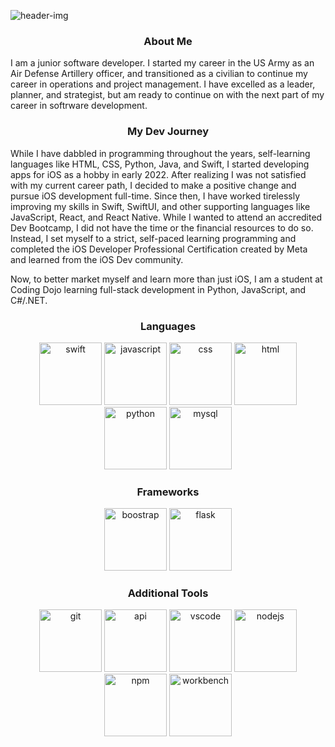 
![header-img](https://github.com/bobbycoleman-dev/bobbycoleman-dev/assets/120721976/ce6e64a0-070f-4a39-b8e7-67bb000c3a05)

<h3 align="center"> About Me </h3>
I am a junior software developer. I started my career in the US Army as an Air Defense Artillery officer, and transitioned as a civilian to continue my career in operations and project management. I have excelled as a leader, planner, and strategist, but am ready to continue on with the next part of my career in softrware development.

<h3 align="center"> My Dev Journey </h3>
While I have dabbled in programming throughout the years, self-learning languages like HTML, CSS, Python, Java, and Swift, I started developing apps for iOS as a hobby in early 2022. After realizing I was not satisfied with my current career path, I decided to make a positive change and pursue iOS development full-time. Since then, I have worked tirelessly improving my skills in Swift, SwiftUI, and other supporting languages like JavaScript, React, and React Native. While I wanted to attend an accredited Dev Bootcamp, I did not have the time or the financial resources to do so. Instead, I set myself to a strict, self-paced learning programming and completed the iOS Developer Professional Certification created by Meta and learned from the iOS Dev community.

Now, to better market myself and learn more than just iOS, I am a student at Coding Dojo learning full-stack development in Python, JavaScript, and C#/.NET.

<h3 align="center"> Languages </h3>

<p align="center">
<img src="https://github.com/bobbycoleman-dev/bobbycoleman-dev/assets/120721976/86b7f2a1-ab2e-44ff-bc07-054e4e40e209" width="100" alt="swift">
<img src="https://github.com/bobbycoleman-dev/bobbycoleman-dev/assets/120721976/b95c4fcd-206e-4601-a2e5-30048a43006f" width="100" alt="javascript">
<img src="https://github.com/bobbycoleman-dev/bobbycoleman-dev/assets/120721976/ea063efd-3e11-4f7d-bccb-63f808027a92" width="100" alt = "css">   
<img src="https://github.com/bobbycoleman-dev/bobbycoleman-dev/assets/120721976/84566921-dd7d-4a08-84a8-ced7dd37b4df" width="100" alt = "html">  
<img src="https://github.com/bobbycoleman-dev/bobbycoleman-dev/assets/120721976/7ed7e94e-31c6-4526-b01b-c49dac3ce024" width="100" alt = "python">
<img src="https://github.com/bobbycoleman-dev/bobbycoleman-dev/assets/120721976/0de05327-211d-456f-9711-eff22d98bba7" width="100" alt = "mysql">
</p>

<h3 align="center"> Frameworks </h3>
<p align="center">
  <img src="https://github.com/bobbycoleman-dev/bobbycoleman-dev/assets/120721976/3fbc9a55-429c-4593-861d-7f2d196280e8" width="100" alt = "boostrap">
  <img src="https://github.com/bobbycoleman-dev/bobbycoleman-dev/assets/120721976/e2a2b582-427a-4d3b-b7f0-c836d95af878" width="100" alt = "flask">
</p>

<h3 align="center"> Additional Tools </h3>
<p align="center">
<img src="https://github.com/bobbycoleman-dev/bobbycoleman-dev/assets/120721976/3d639012-c887-429f-8687-899a3a76a134" width="100" alt = "git">
<img src="https://github.com/bobbycoleman-dev/bobbycoleman-dev/assets/120721976/e0dcb877-8ece-4719-a9fe-1750616b99cd" width="100" alt = "api">
<img src="https://github.com/bobbycoleman-dev/bobbycoleman-dev/assets/120721976/bd498431-f80c-4ba7-831d-9ea5e696e937" width="100" alt = "vscode">
<img src="https://github.com/bobbycoleman-dev/bobbycoleman-dev/assets/120721976/6b6734ca-3d70-431e-a286-bcd8e5c91b78" width="100" alt = "nodejs">
<img src="https://github.com/bobbycoleman-dev/bobbycoleman-dev/assets/120721976/827137b1-9db2-4f86-9a17-b9f47cf060c7" width="100" alt = "npm">
<img src="https://github.com/bobbycoleman-dev/bobbycoleman-dev/assets/120721976/a9cc6964-d5f9-4ca5-828c-d94ceb830de5" width="100" alt = "workbench">
</p>




<!--
**bobbycoleman-dev/bobbycoleman-dev** is a ✨ _special_ ✨ repository because its `README.md` (this file) appears on your GitHub profile.

Here are some ideas to get you started:

- 🔭 I’m currently working on ...
- 🌱 I’m currently learning ...
- 👯 I’m looking to collaborate on ...
- 🤔 I’m looking for help with ...
- 💬 Ask me about ...
- 📫 How to reach me: ...
- 😄 Pronouns: ...
- ⚡ Fun fact: ...
-->
